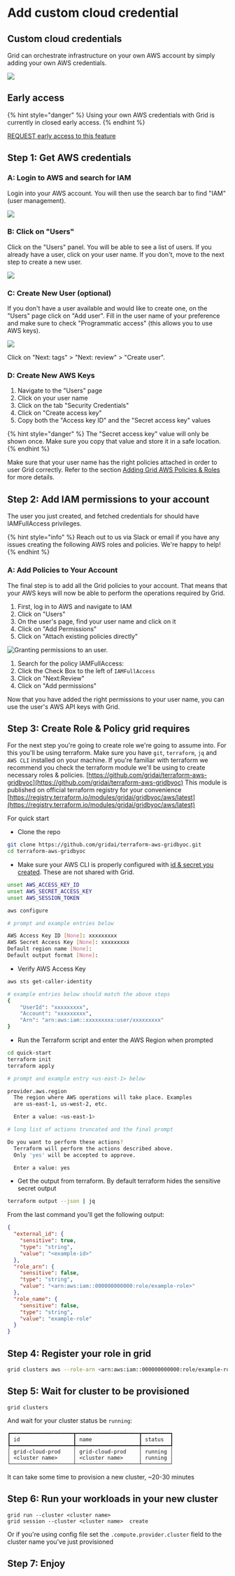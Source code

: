 # Add custom cloud credential

## Custom cloud credentials

Grid can orchestrate infrastructure on your own AWS account by simply adding your own AWS credentials.

![](../../.gitbook/assets/own_creds.gif)

## Early access

{% hint style="danger" %}
Using your own AWS credentials with Grid is currently in closed early access.
{% endhint %}

[REQUEST early access to this feature](https://forms.gle/CDk9yajbA5MWSRKM8)

## Step 1: Get AWS credentials

### A: Login to AWS and search for IAM

Login into your AWS account. You will then use the search bar to find "IAM" \(user management\).

![](../../.gitbook/assets/image%20%28156%29.png)

### B: Click on "Users"

Click on the "Users" panel. You will be able to see a list of users. If you already have a user, click on your user name. If you don't, move to the next step to create a new user.

![](../../.gitbook/assets/image%20%2859%29.png)

### C: Create New User \(optional\)

If you don't have a user available and would like to create one, on the "Users" page click on "Add user". Fill in the user name of your preference and make sure to check "Programmatic access" \(this allows you to use AWS keys\).

![](../../.gitbook/assets/image%20%2858%29.png)

Click on "Next: tags" &gt; "Next: review" &gt; "Create user".

### D: Create New AWS Keys

1. Navigate to the "Users" page
2. Click on your user name
3. Click on the tab "Security Credentials"
4. Click on "Create access key"
5. Copy both the "Access key ID" and the "Secret access key" values

{% hint style="danger" %}
The "Secret access key" value will only be shown once. Make sure you copy that value and store it in a safe location.
{% endhint %}

Make sure that your user name has the right policies attached in order to user Grid correctly. Refer to the section [Adding Grid AWS Policies & Roles](adding-custom-cloud-credentials.md) for more details.

## Step 2: Add IAM permissions to your account

The user you just created, and fetched credentials for should have IAMFullAccess privileges.

{% hint style="info" %}
Reach out to us via Slack or email if you have any issues creating the following AWS roles and policies. We're happy to help!
{% endhint %}

### A: Add Policies to Your Account

The final step is to add all the Grid policies to your account. That means that your AWS keys will now be able to perform the operations required by Grid.

1. First, log in to AWS and navigate to IAM
2. Click on "Users"
3. On the user's page, find your user name and click on it
4. Click on "Add Permissions"
5. Click on "Attach existing policies directly"

![Granting permissions to an user.](../../.gitbook/assets/image%20%2813%29.png)

1. Search for the policy IAMFullAccess:  
2. Click the Check Box to the left of `IAMFullAccess`
3. Click on "Next:Review"
4. Click on "Add permissions"

Now that you have added the right permissions to your user name, you can use the user's AWS API keys with Grid.

## Step 3: Create Role & Policy grid requires

For the next step you're going to create role we're going to assume into. For this you'll be using terraform. Make sure you have `git`, `terraform`, `jq` and `AWS CLI` installed on your machine. If you're familiar with terraform we recommend you check the terraform module we'll be using to create necessary roles & policies. [https://github.com/gridai/terraform-aws-gridbyoc](https://github.com/gridai/terraform-aws-gridbyoc)  This module is published on official terraform registry for your convenience [https://registry.terraform.io/modules/gridai/gridbyoc/aws/latest](https://registry.terraform.io/modules/gridai/gridbyoc/aws/latest) 

For quick start 

- Clone the repo

```bash
git clone https://github.com/gridai/terraform-aws-gridbyoc.git
cd terraform-aws-gridbyoc
```

- Make sure your AWS CLI is properly configured with [id & secret you created](#d-create-new-aws-keys).  These are not shared with Grid.

```bash
unset AWS_ACCESS_KEY_ID
unset AWS_SECRET_ACCESS_KEY
unset AWS_SESSION_TOKEN

aws configure

# prompt and example entries below

AWS Access Key ID [None]: xxxxxxxxx
AWS Secret Access Key [None]: xxxxxxxxx
Default region name [None]:
Default output format [None]:
```
- Verify AWS Access Key 
  
```bash
aws sts get-caller-identity

# example entries below should match the above steps
{
    "UserId": "xxxxxxxxx",
    "Account": "xxxxxxxxx",
    "Arn": "arn:aws:iam::xxxxxxxxx:user/xxxxxxxxx"
}
```

- Run the Terraform script and enter the AWS Region when prompted
  
```bash
cd quick-start
terraform init
terraform apply

# prompt and example entry <us-east-1> below

provider.aws.region
  The region where AWS operations will take place. Examples
  are us-east-1, us-west-2, etc.

  Enter a value: <us-east-1>

# long list of actions truncated and the final prompt

Do you want to perform these actions?
  Terraform will perform the actions described above.
  Only 'yes' will be accepted to approve.

  Enter a value: yes

```
- Get the output from terraform. By default terraform hides the sensitive secret output

```bash
terraform output --json | jq
```

From the last command you'll get the following output:

```json
{
  "external_id": {
    "sensitive": true,
    "type": "string",
    "value": "<example-id>"
  },
  "role_arn": {
    "sensitive": false,
    "type": "string",
    "value": "<arn:aws:iam::000000000000:role/example-role>"
  },
  "role_name": {
    "sensitive": false,
    "type": "string",
    "value": "example-role"
  }
}
```

## Step 4: Register your role in grid

```bash
grid clusters aws --role-arn <arn:aws:iam::000000000000:role/example-role> --external-id <example-id> <cluster name>
```

## Step 5: Wait for cluster to be provisioned

```text
grid clusters
```

And wait for your cluster status be `running`:

```text
┏━━━━━━━━━━━━━━━━━━━━┳━━━━━━━━━━━━━━━━━━━━┳━━━━━━━━━┓
┃ id                 ┃ name               ┃ status  ┃
┡━━━━━━━━━━━━━━━━━━━━╇━━━━━━━━━━━━━━━━━━━━╇━━━━━━━━━┩
│ grid-cloud-prod    │ grid-cloud-prod    │ running │
│ <cluster name>     │ <cluster name>     │ running │
└────────────────────┴────────────────────┴─────────┘
```

It can take some time to provision a new cluster, ~20-30 minutes

## Step 6: Run your workloads in your new cluster

```text
grid run --cluster <cluster name>
grid session --cluster <cluster name>  create
```

Or if you're using config file set the `.compute.provider.cluster` field to the cluster name you've just provisioned

## Step 7: Enjoy

